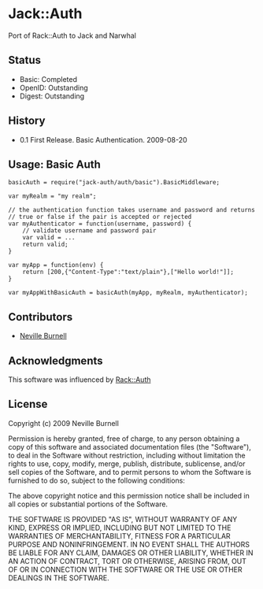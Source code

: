 Jack::Auth
===========
Port of Rack::Auth to Jack and Narwhal

Status
------
* Basic: Completed
* OpenID: Outstanding
* Digest: Outstanding

History
-------
* 0.1 First Release. Basic Authentication. 2009-08-20

Usage: Basic Auth
-----------------
    basicAuth = require("jack-auth/auth/basic").BasicMiddleware;

    var myRealm = "my realm";

    // the authentication function takes username and password and returns
    // true or false if the pair is accepted or rejected
    var myAuthenticator = function(username, password) {
        // validate username and password pair
        var valid = ...
        return valid;
    }

    var myApp = function(env) {
        return [200,{"Content-Type":"text/plain"},["Hello world!"]];
    }

    var myAppWithBasicAuth = basicAuth(myApp, myRealm, myAuthenticator);

Contributors
------------
* [Neville Burnell][2]

Acknowledgments
---------------

This software was influenced by [Rack::Auth][1]

[1]:http://github.com/rack/rack
[2]:http://github.com/nevilleburnell

License
-------
Copyright (c) 2009 Neville Burnell

Permission is hereby granted, free of charge, to any person obtaining a copy
of this software and associated documentation files (the "Software"), to
deal in the Software without restriction, including without limitation the
rights to use, copy, modify, merge, publish, distribute, sublicense, and/or
sell copies of the Software, and to permit persons to whom the Software is
furnished to do so, subject to the following conditions:

The above copyright notice and this permission notice shall be included in
all copies or substantial portions of the Software.

THE SOFTWARE IS PROVIDED "AS IS", WITHOUT WARRANTY OF ANY KIND, EXPRESS OR
IMPLIED, INCLUDING BUT NOT LIMITED TO THE WARRANTIES OF MERCHANTABILITY,
FITNESS FOR A PARTICULAR PURPOSE AND NONINFRINGEMENT. IN NO EVENT SHALL
THE AUTHORS BE LIABLE FOR ANY CLAIM, DAMAGES OR OTHER LIABILITY, WHETHER
IN AN ACTION OF CONTRACT, TORT OR OTHERWISE, ARISING FROM, OUT OF OR IN
CONNECTION WITH THE SOFTWARE OR THE USE OR OTHER DEALINGS IN THE SOFTWARE.


